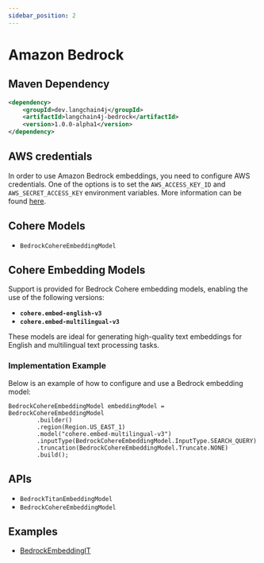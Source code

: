 ```yaml
---
sidebar_position: 2
---
```


# Amazon Bedrock


## Maven Dependency

```xml
<dependency>
    <groupId>dev.langchain4j</groupId>
    <artifactId>langchain4j-bedrock</artifactId>
    <version>1.0.0-alpha1</version>
</dependency>
```


## AWS credentials
In order to use Amazon Bedrock embeddings, you need to configure AWS credentials.
One of the options is to set the `AWS_ACCESS_KEY_ID` and `AWS_SECRET_ACCESS_KEY` environment variables.
More information can be found [here](https://docs.aws.amazon.com/bedrock/latest/userguide/security-iam.html).

## Cohere Models
- `BedrockCohereEmbeddingModel`

## Cohere Embedding Models
Support is provided for Bedrock Cohere embedding models, enabling the use of the following versions:

- **`cohere.embed-english-v3`**
- **`cohere.embed-multilingual-v3`**

These models are ideal for generating high-quality text embeddings for English and multilingual text processing tasks.

### Implementation Example

Below is an example of how to configure and use a Bedrock embedding model:

```
BedrockCohereEmbeddingModel embeddingModel = BedrockCohereEmbeddingModel
        .builder()
        .region(Region.US_EAST_1)
        .model("cohere.embed-multilingual-v3")
        .inputType(BedrockCohereEmbeddingModel.InputType.SEARCH_QUERY)
        .truncation(BedrockCohereEmbeddingModel.Truncate.NONE)
        .build();
```

## APIs

- `BedrockTitanEmbeddingModel`
- `BedrockCohereEmbeddingModel`

## Examples

- [BedrockEmbeddingIT](https://github.com/langchain4j/langchain4j/blob/main/langchain4j-bedrock/src/test/java/dev/langchain4j/model/bedrock/BedrockEmbeddingIT.java)
